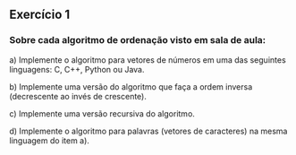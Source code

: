 ## Exercício 1

### Sobre cada algoritmo de ordenação visto em sala de aula:

a) Implemente o algoritmo para vetores de números em uma das seguintes linguagens: C, C++, Python ou Java.

b) Implemente uma versão do algoritmo que faça a ordem inversa (decrescente ao invés de crescente).

c) Implemente uma versão recursiva do algoritmo.

d) Implemente o algoritmo para palavras (vetores de caracteres) na mesma linguagem do item a).
